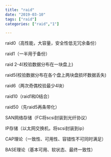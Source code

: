 ```yaml
---
title: "raid"
date: "2019-03-10"
tags: ["raid"]
categories: ["raid","1"]

---
```


raid0（高性能，大容量，安全性低无冗余备份）

raid1（一半用于备份）

raid 2-4(校验数据分布在一块盘上)

raid5(校验数据分布在各个盘上两块盘损坏数据丢失)

raid6（两次奇偶校验最少4块）

raid10（raid1和0结合）

raid50（先raid5再条带化）





SAN网络存储（FC将scsi封装到光纤协议）

IP存储（以太网交换机，将scsi封装到ip）

CAP理论（一致性、可用性、容错性不可同时满足）

BASE理论（基本可用、软状态、最终一致性）